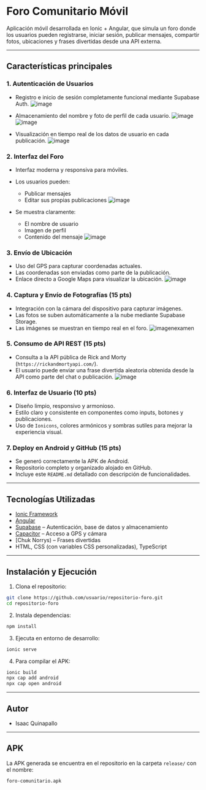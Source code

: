 # Foro Comunitario Móvil

Aplicación móvil desarrollada en Ionic + Angular, que simula un foro donde los usuarios pueden registrarse, iniciar sesión, publicar mensajes, compartir fotos, ubicaciones y frases divertidas desde una API externa.

---

## Características principales

### 1. Autenticación de Usuarios
- Registro e inicio de sesión completamente funcional mediante Supabase Auth.
![image](https://github.com/user-attachments/assets/964e9105-aa54-4d29-a5c5-f7869f07addd)


- Almacenamiento del nombre y foto de perfil de cada usuario.
![image](https://github.com/user-attachments/assets/be43edc5-f49d-4158-8670-01d0e178975e)
![image](https://github.com/user-attachments/assets/7ab07994-dd91-4e24-a76a-0b2d63aff4b4)


- Visualización en tiempo real de los datos de usuario en cada publicación.
![image](https://github.com/user-attachments/assets/9557d27e-6d1a-402f-bdcd-f58ce06bdf68)


### 2. Interfaz del Foro
- Interfaz moderna y responsiva para móviles.
- Los usuarios pueden:
  - Publicar mensajes
  - Editar sus propias publicaciones
![image](https://github.com/user-attachments/assets/778eed23-d9db-4357-a5ee-d477be13f320)


- Se muestra claramente:
  - El nombre de usuario
  - Imagen de perfil
  - Contenido del mensaje
![image](https://github.com/user-attachments/assets/bbef3ddb-a80b-4d4f-9783-0dadfaaa88f1)


### 3. Envío de Ubicación
- Uso del GPS para capturar coordenadas actuales.
- Las coordenadas son enviadas como parte de la publicación.
- Enlace directo a Google Maps para visualizar la ubicación.
![image](https://github.com/user-attachments/assets/cc5c637b-e737-4c49-bd6a-db2af6ae7216)



### 4. Captura y Envío de Fotografías (15 pts)
- Integración con la cámara del dispositivo para capturar imágenes.
- Las fotos se suben automáticamente a la nube mediante Supabase Storage.
- Las imágenes se muestran en tiempo real en el foro.
![imagenexamen](https://github.com/user-attachments/assets/b7fe86db-1f5d-4ac7-89fb-24adacc6ca22)



### 5. Consumo de API REST (15 pts)
- Consulta a la API pública de Rick and Morty (`https://rickandmortyapi.com/`).
- El usuario puede enviar una frase divertida aleatoria obtenida desde la API como parte del chat o publicación.
![image](https://github.com/user-attachments/assets/7e67437d-1bd9-4aa1-a3a2-ccf0de25f10e)


### 6. Interfaz de Usuario (10 pts)
- Diseño limpio, responsivo y armonioso.
- Estilo claro y consistente en componentes como inputs, botones y publicaciones.
- Uso de `Ionicons`, colores armónicos y sombras sutiles para mejorar la experiencia visual.

### 7. Deploy en Android y GitHub (15 pts)
- Se generó correctamente la APK de Android.
- Repositorio completo y organizado alojado en GitHub.
- Incluye este `README.md` detallado con descripción de funcionalidades.

---

## Tecnologías Utilizadas

- [Ionic Framework](https://ionicframework.com/)
- [Angular](https://angular.io/)
- [Supabase](https://supabase.com/) – Autenticación, base de datos y almacenamiento
- [Capacitor](https://capacitorjs.com/) – Acceso a GPS y cámara
- [Chuk Norrys) – Frases divertidas
- HTML, CSS (con variables CSS personalizadas), TypeScript

---

## Instalación y Ejecución

1. Clona el repositorio:
```bash
git clone https://github.com/usuario/repositorio-foro.git
cd repositorio-foro
```

2. Instala dependencias:
```bash
npm install
```

3. Ejecuta en entorno de desarrollo:
```bash
ionic serve
```

4. Para compilar el APK:
```bash
ionic build
npx cap add android
npx cap open android
```

---

## Autor

- Isaac Quinapallo

---

## APK

La APK generada se encuentra en el repositorio en la carpeta `release/` con el nombre:

```
foro-comunitario.apk
```
